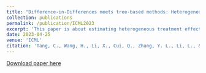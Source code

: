 ```yaml
---
title: "Difference-in-Differences meets tree-based methods: Heterogeneous treatment effects estimation with unmeasured confounding"
collection: publications
permalink: /publication/ICML2023
excerpt: 'This paper is about estimating heterogeneous treatment effects in the presence of unmeasured confounding.'
date: 2023-04-25
venue: 'ICML'
citation: 'Tang, C., Wang, H., Li, X., Cui, Q., Zhang, Y. L., Li, L., & Zhou, J. (2022). &quot;Difference-in-Differences meets tree-based methods: Heterogeneous treatment effects estimation with unmeasured confounding.&quot; <i>Proceedings of the Fortieth International Conference on Machine Learning</i>, In Press.'
---
```

[Download paper here](http://huiyuan-Wang.github.io/files/ICML2023.pdf)
